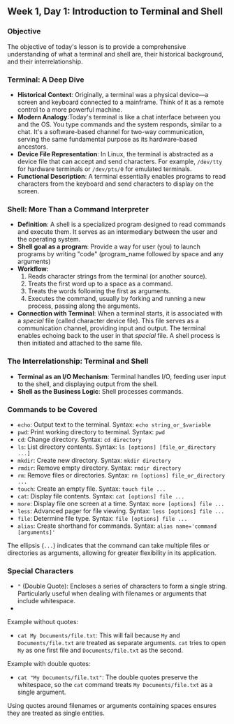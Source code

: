 ## Week 1, Day 1: Introduction to Terminal and Shell

### Objective
The objective of today's lesson is to provide a comprehensive understanding of what a terminal and shell are, their historical background, and their interrelationship. 

### Terminal: A Deep Dive
- **Historical Context**: Originally, a terminal was a physical device—a screen and keyboard connected to a mainframe. Think of it as a remote control to a more powerful machine.
- **Modern Analogy**:Today's terminal is like a chat interface between you and the OS. You type
commands and the system responds, similar to a chat. It's a software-based 
channel for two-way communication, serving the same fundamental purpose as
its hardware-based ancestors.
- **Device File Representation**: In Linux, the terminal is abstracted as a device file that can accept and send characters. For example, `/dev/tty` for hardware terminals or `/dev/pts/0` for emulated terminals.
- **Functional Description**: A terminal essentially enables programs to read characters from the keyboard and send characters to display on the screen.

### Shell: More Than a Command Interpreter
- **Definition**: A shell is a specialized program designed to read commands and execute them. It serves as an intermediary between the user and the operating system.
- **Shell goal as a program**: Provide a way for user (you) to launch programs by writing "code" (program_name followed by space and any arguments)
- **Workflow**: 
  1. Reads character strings from the terminal (or another source).
  2. Treats the first word up to a space as a command.
  3. Treats the words following the first as arguments.
  4. Executes the command, usually by forking and running a new process, passing along the arguments.
- **Connection with Terminal**: When a terminal starts, it is associated with a *special* file (called character device file).
This file serves as a communication channel, providing input and output. The terminal enables echoing back 
to the user in that *special* file. A shell process is then initiated and attached to the same file.

### The Interrelationship: Terminal and Shell
- **Terminal as an I/O Mechanism**: Terminal handles I/O, feeding user input to the shell, and displaying output from the shell.
- **Shell as the Business Logic**: Shell processes commands.

### Commands to be Covered

- `echo`: Output text to the terminal. Syntax: `echo string_or_$variable`
- `pwd`: Print working directory to terminal. Syntax: `pwd`
- `cd`: Change directory. Syntax: `cd directory`
- `ls`: List directory contents. Syntax: `ls [options] [file_or_directory ...]`
- `mkdir`: Create new directory. Syntax: `mkdir directory`
- `rmdir`: Remove empty directory. Syntax: `rmdir directory`
- `rm`: Remove files or directories. Syntax: `rm [options] file_or_directory ...`
- `touch`: Create an empty file. Syntax: `touch file ...`
- `cat`: Display file contents. Syntax: `cat [options] file ...`
- `more`: Display file one screen at a time. Syntax: `more [options] file ...`
- `less`: Advanced pager for file viewing. Syntax: `less [options] file ...`
- `file`: Determine file type. Syntax: `file [options] file ...`
- `alias`: Create shorthand for commands. Syntax: `alias name='command [arguments]'`

The ellipsis (`...`) indicates that the command can take multiple files or directories as arguments, allowing for greater flexibility in its application.

### Special Characters

- `"` (Double Quote): Encloses a series of characters to form a single string. Particularly useful when dealing with filenames or arguments that include whitespace.
- 
Example without quotes:
  - `cat My Documents/file.txt`: This will fail because `My` and `Documents/file.txt` are treated as separate arguments. `cat` tries to open `My` as one first file and `Documents/file.txt` as the second.

Example with double quotes:
  - `cat "My Documents/file.txt"`: The double quotes preserve the whitespace, so the `cat` command treats `My Documents/file.txt` as a single argument.

Using quotes around filenames or arguments containing spaces ensures they are treated as single entities.
